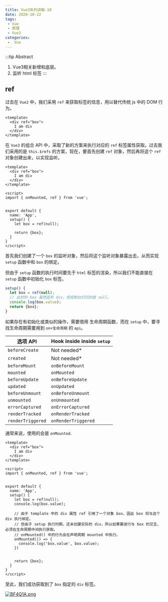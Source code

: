 ```yaml
---
title: Vue3系列讲解-10
date: 2020-10-22
tags:
 - Vue
 - 原理
 - Vue3
categories: 
 -  Vue
---
```


:::tip Abstract

1. Vue3相关新增和底层。
2. 监听 html 标签
:::

<!-- more -->

## ref

过去在 `Vue2` 中，我们采用 `ref` 来获取标签的信息，用以替代传统 js 中的 DOM 行为。

```vue
<template>
  <div ref="box">
    I am div
  </div>
</template>
```

在 `Vue3` 的组合 API 中，采取了新的方案来执行对应的 `ref` 标签属性获取。过去我们采用的是 `this.$refs` 的方案，现在，要首先创建 `ref` 对象，然后再将这个 `ref` 对象创建出来，以实现监听。

```vue
<template>
  <div ref="box">
    I am div
  </div>
</template>

<script>
import { onMounted, ref } from 'vue';


export default {
  name: 'App',
  setup() {
    let box = ref(null);

    return {box};
  }
}
</script>
```

首先我们创建了一个 `box` 的监听对象，然后将这个监听对象暴露出去，从而实现 `setup` 函数中和 `box` 的绑定。

但由于 `setup` 函数的执行时间要先于 `html` 标签的渲染，所以我们不能直接在 `setup` 函数中初始化 `box` 标签。

```javascript
setup() {
  let box = ref(null);
  // 此时的 box 虽然监听 div，但控制台打印的是 null。
  console.log(box.value);
  return {box};
}
```

如果存在有初始化或类似的操作，需要借用 生命周期函数，而在 `setup` 中，要寻找生命周期需要用到 `on+生命周期` 的 `api`。

| 选项 API          | Hook inside inside `setup` |
| ----------------- | -------------------------- |
| `beforeCreate`    | Not needed*                |
| `created`         | Not needed*                |
| `beforeMount`     | `onBeforeMount`            |
| `mounted`         | `onMounted`                |
| `beforeUpdate`    | `onBeforeUpdate`           |
| `updated`         | `onUpdated`                |
| `beforeUnmount`   | `onBeforeUnmount`          |
| `unmounted`       | `onUnmounted`              |
| `errorCaptured`   | `onErrorCaptured`          |
| `renderTracked`   | `onRenderTracked`          |
| `renderTriggered` | `onRenderTriggered`        |

通常来说，使用的会是 `onMounted`.

```vue
<template>
  <div ref="box">
    I am div
  </div>
</template>

<script>
import { onMounted, ref } from 'vue';


export default {
  name: 'App',
  setup() {
    let box = ref(null);
    console.log(box.value);

    // 由于 template 中的 div 属性 ref 引用了一个对象 box，因此 box 将与这个 div 执行绑定。
    // 但由于 setup 执行时期，还未创建实际的 div，所以如果要进行与 box 的交互，必须在生命周期中间执行获取。
    // onMounted() 中的行为会在声明周期 mounted 中执行。
    onMounted(() => {
      console.log('box.value', box.value);
    })


    return {box};
  }
}
</script>
```

至此，我们成功获取到了 `box` 指定的 `div` 标签。

[![BF4Q1A.png](https://s1.ax1x.com/2020/10/22/BF4Q1A.png)](https://imgchr.com/i/BF4Q1A)

 